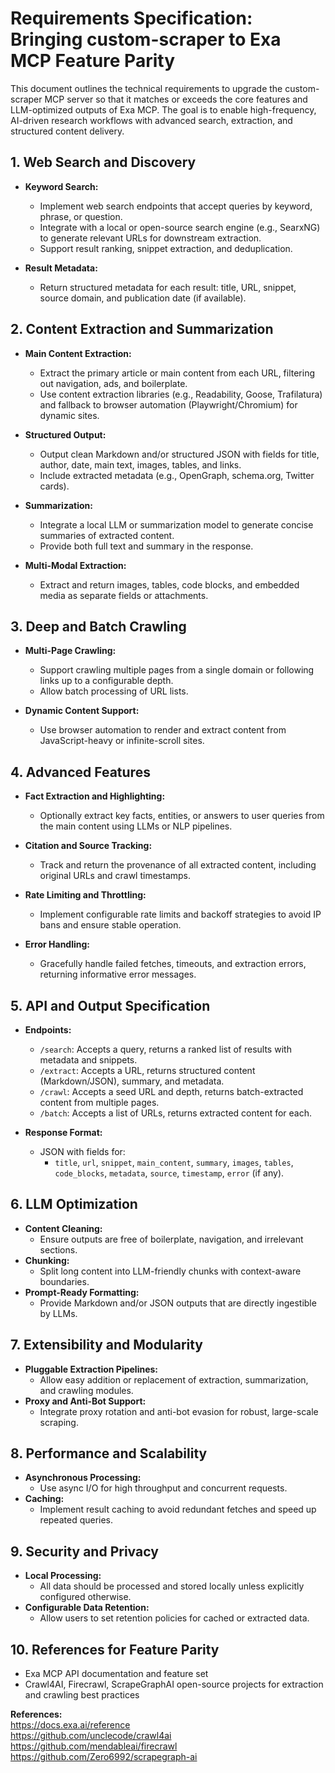 # Requirements Specification: Bringing custom-scraper to Exa MCP Feature Parity

This document outlines the technical requirements to upgrade the custom-scraper MCP server so that it matches or exceeds the core features and LLM-optimized outputs of Exa MCP. The goal is to enable high-frequency, AI-driven research workflows with advanced search, extraction, and structured content delivery.

## 1. Web Search and Discovery

- **Keyword Search:**  
  - Implement web search endpoints that accept queries by keyword, phrase, or question.
  - Integrate with a local or open-source search engine (e.g., SearxNG) to generate relevant URLs for downstream extraction.
  - Support result ranking, snippet extraction, and deduplication.

- **Result Metadata:**  
  - Return structured metadata for each result: title, URL, snippet, source domain, and publication date (if available).

## 2. Content Extraction and Summarization

- **Main Content Extraction:**  
  - Extract the primary article or main content from each URL, filtering out navigation, ads, and boilerplate.
  - Use content extraction libraries (e.g., Readability, Goose, Trafilatura) and fallback to browser automation (Playwright/Chromium) for dynamic sites.

- **Structured Output:**  
  - Output clean Markdown and/or structured JSON with fields for title, author, date, main text, images, tables, and links.
  - Include extracted metadata (e.g., OpenGraph, schema.org, Twitter cards).

- **Summarization:**  
  - Integrate a local LLM or summarization model to generate concise summaries of extracted content.
  - Provide both full text and summary in the response.

- **Multi-Modal Extraction:**  
  - Extract and return images, tables, code blocks, and embedded media as separate fields or attachments.

## 3. Deep and Batch Crawling

- **Multi-Page Crawling:**  
  - Support crawling multiple pages from a single domain or following links up to a configurable depth.
  - Allow batch processing of URL lists.

- **Dynamic Content Support:**  
  - Use browser automation to render and extract content from JavaScript-heavy or infinite-scroll sites.

## 4. Advanced Features

- **Fact Extraction and Highlighting:**  
  - Optionally extract key facts, entities, or answers to user queries from the main content using LLMs or NLP pipelines.

- **Citation and Source Tracking:**  
  - Track and return the provenance of all extracted content, including original URLs and crawl timestamps.

- **Rate Limiting and Throttling:**  
  - Implement configurable rate limits and backoff strategies to avoid IP bans and ensure stable operation.

- **Error Handling:**  
  - Gracefully handle failed fetches, timeouts, and extraction errors, returning informative error messages.

## 5. API and Output Specification

- **Endpoints:**
  - `/search`: Accepts a query, returns a ranked list of results with metadata and snippets.
  - `/extract`: Accepts a URL, returns structured content (Markdown/JSON), summary, and metadata.
  - `/crawl`: Accepts a seed URL and depth, returns batch-extracted content from multiple pages.
  - `/batch`: Accepts a list of URLs, returns extracted content for each.

- **Response Format:**
  - JSON with fields for:
    - `title`, `url`, `snippet`, `main_content`, `summary`, `images`, `tables`, `code_blocks`, `metadata`, `source`, `timestamp`, `error` (if any).

## 6. LLM Optimization

- **Content Cleaning:**  
  - Ensure outputs are free of boilerplate, navigation, and irrelevant sections.
- **Chunking:**  
  - Split long content into LLM-friendly chunks with context-aware boundaries.
- **Prompt-Ready Formatting:**  
  - Provide Markdown and/or JSON outputs that are directly ingestible by LLMs.

## 7. Extensibility and Modularity

- **Pluggable Extraction Pipelines:**  
  - Allow easy addition or replacement of extraction, summarization, and crawling modules.
- **Proxy and Anti-Bot Support:**  
  - Integrate proxy rotation and anti-bot evasion for robust, large-scale scraping.

## 8. Performance and Scalability

- **Asynchronous Processing:**  
  - Use async I/O for high throughput and concurrent requests.
- **Caching:**  
  - Implement result caching to avoid redundant fetches and speed up repeated queries.

## 9. Security and Privacy

- **Local Processing:**  
  - All data should be processed and stored locally unless explicitly configured otherwise.
- **Configurable Data Retention:**  
  - Allow users to set retention policies for cached or extracted data.

## 10. References for Feature Parity

- Exa MCP API documentation and feature set
- Crawl4AI, Firecrawl, ScrapeGraphAI open-source projects for extraction and crawling best practices

**References:**  
 https://docs.exa.ai/reference  
 https://github.com/unclecode/crawl4ai  
 https://github.com/mendableai/firecrawl  
 https://github.com/Zero6992/scrapegraph-ai
